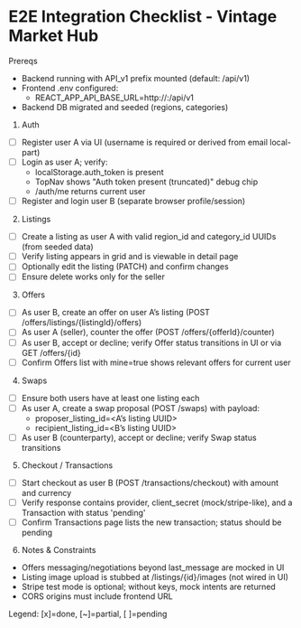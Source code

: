 # E2E Integration Checklist - Vintage Market Hub

Prereqs
- Backend running with API_v1 prefix mounted (default: /api/v1)
- Frontend .env configured:
  - REACT_APP_API_BASE_URL=http://<backend-host>:<port>/api/v1
- Backend DB migrated and seeded (regions, categories)

1) Auth
- [ ] Register user A via UI (username is required or derived from email local-part)
- [ ] Login as user A; verify:
  - localStorage.auth_token is present
  - TopNav shows "Auth token present (truncated)" debug chip
  - /auth/me returns current user
- [ ] Register and login user B (separate browser profile/session)

2) Listings
- [ ] Create a listing as user A with valid region_id and category_id UUIDs (from seeded data)
- [ ] Verify listing appears in grid and is viewable in detail page
- [ ] Optionally edit the listing (PATCH) and confirm changes
- [ ] Ensure delete works only for the seller

3) Offers
- [ ] As user B, create an offer on user A’s listing (POST /offers/listings/{listingId}/offers)
- [ ] As user A (seller), counter the offer (POST /offers/{offerId}/counter)
- [ ] As user B, accept or decline; verify Offer status transitions in UI or via GET /offers/{id}
- [ ] Confirm Offers list with mine=true shows relevant offers for current user

4) Swaps
- [ ] Ensure both users have at least one listing each
- [ ] As user A, create a swap proposal (POST /swaps) with payload:
  - proposer_listing_id=<A’s listing UUID>
  - recipient_listing_id=<B’s listing UUID>
- [ ] As user B (counterparty), accept or decline; verify Swap status transitions

5) Checkout / Transactions
- [ ] Start checkout as user B (POST /transactions/checkout) with amount and currency
- [ ] Verify response contains provider, client_secret (mock/stripe-like), and a Transaction with status 'pending'
- [ ] Confirm Transactions page lists the new transaction; status should be pending

6) Notes & Constraints
- Offers messaging/negotiations beyond last_message are mocked in UI
- Listing image upload is stubbed at /listings/{id}/images (not wired in UI)
- Stripe test mode is optional; without keys, mock intents are returned
- CORS origins must include frontend URL

Legend: [x]=done, [~]=partial, [ ]=pending
